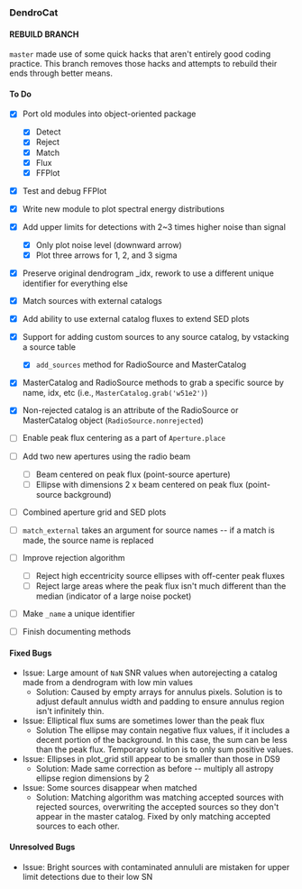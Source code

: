 ### DendroCat
#### REBUILD BRANCH
`master` made use of some quick hacks that aren't entirely good coding practice. This branch removes those hacks and attempts to rebuild their ends through better means.

#### To Do
 - [X] Port old modules into object-oriented package
    - [X] Detect
    - [X] Reject
    - [X] Match
    - [X] Flux
    - [X] FFPlot
 - [X] Test and debug FFPlot
 - [X] Write new module to plot spectral energy distributions
 - [X] Add upper limits for detections with 2~3 times higher noise than signal
    - [X] Only plot noise level (downward arrow)
    - [X] Plot three arrows for 1, 2, and 3 sigma
 - [X] Preserve original dendrogram _idx, rework to use a different unique identifier for everything else
 - [X] Match sources with external catalogs
 - [X] Add ability to use external catalog fluxes to extend SED plots
 - [X] Support for adding custom sources to any source catalog, by vstacking a source table
    - [X] `add_sources` method for RadioSource and MasterCatalog
 - [X] MasterCatalog and RadioSource methods to grab a specific source by name, idx, etc (i.e., `MasterCatalog.grab('w51e2')`)
 - [X] Non-rejected catalog is an attribute of the RadioSource or MasterCatalog object (`RadioSource.nonrejected`)
 - [ ] Enable peak flux centering as a part of `Aperture.place`
 - [ ] Add two new apertures using the radio beam
    - [ ] Beam centered on peak flux (point-source aperture)
    - [ ] Ellipse with dimensions 2 x beam centered on peak flux (point-source background)
 - [ ] Combined aperture grid and SED plots
 - [ ] `match_external` takes an argument for source names -- if a match is made, the source name is replaced

 - [ ] Improve rejection algorithm
    - [ ] Reject high eccentricity source ellipses with off-center peak fluxes
    - [ ] Reject large areas where the peak flux isn't much different than the median (indicator of a large noise pocket)
 - [ ] Make `_name` a unique identifier
 - [ ] Finish documenting methods
 
#### Fixed Bugs
 - Issue: Large amount of `NaN` SNR values when autorejecting a catalog made from a dendrogram with low min values
    - Solution: Caused by empty arrays for annulus pixels. Solution is to adjust default annulus width and padding to ensure annulus region isn't infinitely thin.
 - Issue: Elliptical flux sums are sometimes lower than the peak flux
    - Solution The ellipse may contain negative flux values, if it includes a decent portion of the background. In this case, the sum can be less than the peak flux. Temporary solution is to only sum positive values.
 - Issue: Ellipses in plot_grid still appear to be smaller than those in DS9
    - Solution: Made same correction as before -- multiply all astropy ellipse region dimensions by 2
 - Issue: Some sources disappear when matched
    - Solution: Matching algorithm was matching accepted sources with rejected sources, overwriting the accepted sources so they don't appear in the master catalog. Fixed by only matching accepted sources to each other.

#### Unresolved Bugs
 - Issue: Bright sources with contaminated annululi are mistaken for upper limit detections due to their low SN
